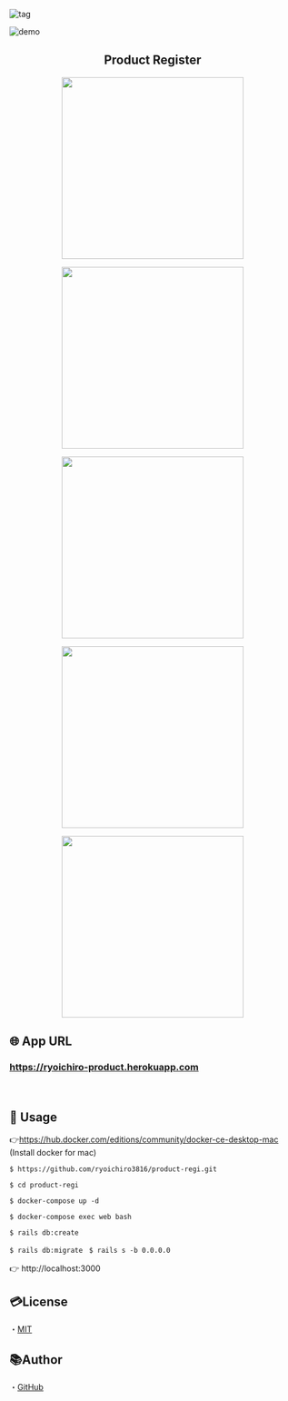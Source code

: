 ![tag](https://img.shields.io/travis/ryoichiro3816/product-regi/master)

![demo](https://raw.github.com/wiki/ryoichiro3816/product-regi/images/water.gif)

<h2 align="center">Product Register</h2>

<p align="center">
  <a href="Railsのロゴ"><img src="https://raw.github.com/wiki/ryoichiro3816/product-regi/images/rails.png" width="320px;" /></a>
  <br>

<p align="center">
  <a href="PostgreSQLのロゴ"><img src="https://raw.github.com/wiki/ryoichiro3816/product-regi/images/postgre.png" width="320px;" /></a>
  <br>

<p align="center">
  <a href="docker_composeのロゴ"><img src="https://raw.github.com/wiki/ryoichiro3816/product-regi/images/docker_compose.jpg" width="320px;" /></a>
  <br>

<p align="center">
  <a href="travis_CIのロゴ"><img src="https://raw.github.com/wiki/ryoichiro3816/product-regi/images/travis.png" width="320px;" /></a>
  <br>

<p align="center">
  <a href="Herokuのロゴ"><img src="https://raw.github.com/wiki/ryoichiro3816/product-regi/images/Heroku.png" width="320px;" /></a>
  </p>

## 🌐 App URL

### **https://ryoichiro-product.herokuapp.com**  
　
## 💬 Usage

👉https://hub.docker.com/editions/community/docker-ce-desktop-mac (Install docker for mac)

`$ https://github.com/ryoichiro3816/product-regi.git`

`$ cd product-regi`

`$ docker-compose up -d`

`$ docker-compose exec web bash`

`$ rails db:create`

`$ rails db:migrate
`
`$ rails s -b 0.0.0.0`

👉 http://localhost:3000
　
## 💳License

・<a href="https://raw.githubusercontent.com/ryoichiro3816/product-regi/master/LICENSE">MIT</a>

## 📚Author
・<a href="https://github.com/ryoichiro3816/product-regi">GitHub</a>


